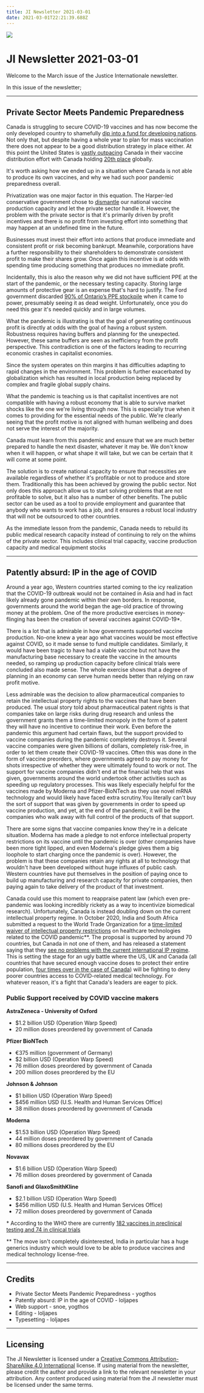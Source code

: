 ```yaml
---
title: JI Newsletter 2021-03-01
date: 2021-03-01T22:21:39.688Z
---
```

![](/images/uploads/ji-logo-small.png)

# JI Newsletter 2021-03-01

Welcome to the March issue of the Justice Internationale newsletter.

In this issue of the newsletter; 

- - -

## Private Sector Meets Pandemic Preparedness

Canada is struggling to secure COVID-19 vaccines and has now become the only developed country to shamefully [dip into a fund for developing nations](https://www.theglobeandmail.com/politics/article-canada-the-only-g7-country-to-take-vaccines-from-fund-for-developing/). Not only that, but despite having a whole year to plan for mass vaccination there does not appear to be a good distribution strategy in place either. At this point the United States is [vastly outpacing](https://www.ctvnews.ca/health/coronavirus/u-s-vaccine-rollout-vastly-outpacing-canada-s-what-can-we-learn-from-american-push-1.5317867) Canada in their vaccine distribution effort with Canada holding [20th place](https://www.cbc.ca/news/politics/canada-20-world-vaccine-doses-administered-1.5891465) globally.

It's worth asking how we ended up in a situation where Canada is not able to produce its own vaccines, and why we had such poor pandemic preparedness overall.

Privatization was one major factor in this equation. The Harper-led conservative government chose to [dismantle](https://www.thespec.com/opinion/contributors/2020/11/29/here-is-why-we-dont-have-vaccine-production-capacity-in-canada.html) our national vaccine production capacity and let the private sector handle it. However, the problem with the private sector is that it's primarily driven by profit incentives and there is no profit from investing effort into something that may happen at an undefined time in the future.

Businesses must invest their effort into actions that produce immediate and consistent profit or risk becoming bankrupt. Meanwhile, corporations have a further responsibility to their shareholders to demonstrate consistent profit to make their shares grow. Once again this incentive is at odds with spending time producing something that produces no immediate profit.

Incidentally, this is also the reason why we did not have sufficient PPE at the start of the pandemic, or the necessary testing capacity. Storing large amounts of protective gear is an expense that's hard to justify. The Ford government discarded [90% of Ontario’s PPE stockpile](https://www.theglobeandmail.com/canada/article-doug-ford-overrode-ontarios-top-doctor-on-covid-19-tests-overwhelming/) when it came to power, presumably seeing it as dead weight. Unfortunately, once you do need this gear it's needed quickly and in large volumes.

What the pandemic is illustrating is that the goal of generating continuous profit is directly at odds with the goal of having a robust system. Robustness requires having buffers and planning for the unexpected. However, these same buffers are seen as inefficiency from the profit perspective. This contradiction is one of the factors leading to recurring economic crashes in capitalist economies.

Since the system operates on thin margins it has difficulties adapting to rapid changes in the environment. This problem is further exacerbated by globalization which has resulted in local production being replaced by complex and fragile global supply chains.

What the pandemic is teaching us is that capitalist incentives are not compatible with having a robust economy that is able to survive market shocks like the one we're living through now. This is especially true when it comes to providing for the essential needs of the public. We're clearly seeing that the profit motive is not aligned with human wellbeing and does not serve the interest of the majority.

Canada must learn from this pandemic and ensure that we are much better prepared to handle the next disaster, whatever it may be. We don't know when it will happen, or what shape it will take, but we can be certain that it will come at some point.

The solution is to create national capacity to ensure that necessities are available regardless of whether it's profitable or not to produce and store them. Traditionally this has been achieved by growing the public sector. Not only does this approach allow us to start solving problems that are not profitable to solve, but it also has a number of other benefits. The public sector can be used as a tool to provide employment and guarantee that anybody who wants to work has a job, and it ensures a robust local industry that will not be outsourced to other countries.

As the immediate lesson from the pandemic, Canada needs to rebuild its public medical research capacity instead of continuing to rely on the whims of the private sector. This includes clinical trial capacity, vaccine production capacity and medical equipment stocks

- - -

## Patently absurd: IP in the age of COVID

Around a year ago, Western countries started coming to the icy realization that the COVID-19 outbreak would not be contained in Asia and had in fact likely already gone pandemic within their own borders. In response, governments around the world began the age-old practice of throwing money at the problem. One of the more productive exercises in money-flinging has been the creation of several vaccines against COVID-19*.

There is a lot that is admirable in how governments supported vaccine production. No-one knew a year ago what vaccines would be most effective against COVID, so it made sense to fund multiple candidates. Similarly, it would have been tragic to have had a viable vaccine but not have the manufacturing base necessary to create the vaccine in the amounts needed, so ramping up production capacity before clinical trials were concluded also made sense. The whole exercise shows that a degree of planning in an economy can serve human needs better than relying on raw profit motive. 

Less admirable was the decision to allow pharmaceutical companies to retain the intellectual property rights to the vaccines that have been produced. The usual story told about pharmaceutical patent rights is that companies take on large risks during drug research and unless the government grants them a time-limited monopoly in the form of a patent they will have no incentive to continue their work. Even before the pandemic this argument had certain flaws, but the support provided to vaccine companies during the pandemic completely destroys it. Several vaccine companies were given billions of dollars, completely risk-free, in order to let them create their COVID-19 vaccines. Often this was done in the form of vaccine preorders, where governments agreed to pay money for shots irrespective of whether they were ultimately found to work or not. The support for vaccine companies didn't end at the financial help that was given, governments around the world undertook other activities such as speeding up regulatory processes. This was likely especially helpful for the vaccines made by Moderna and Pfizer-BioNTech as they use novel mRNA technology and would likely have faced extra scrutiny.You literally can't buy the sort of support that was given by governments in order to speed up vaccine production, and yet, at the end of the pandemic, it will be the companies who walk away with full control of the products of that support.

There are some signs that vaccine companies know they're in a delicate situation. Moderna has made a pledge to not enforce intellectual property restrictions on its vaccine until the pandemic is over (other companies have been more tight lipped, and even Moderna's pledge gives them a big loophole to start charging once the pandemic is over). However, the problem is that these companies retain any rights at all to technology that wouldn't have been developed without huge influxes of public cash. Western countries have put themselves in the position of paying once to build up manufacturing and research capacity for private companies, then paying again to take delivery of the product of that investment. 

Canada could use this moment to reappraise patent law (which even pre-pandemic was looking incredibly rickety as a way to incentivize biomedical research). Unfortunately, Canada is instead doubling down on the current intellectual property regime. In October 2020, India and South Africa submitted a request to the World Trade Organization for a [time-limited waiver of intellectual property restrictions](https://docs.wto.org/dol2fe/Pages/SS/directdoc.aspx?filename=q:/IP/C/W669.pdf&Open=True) on healthcare technologies related to the COVID pandemic\*\*. The proposal is supported by around 70 countries, but Canada in not one of them, and has released a statement saying that they [see no problems with the current international IP regime](https://www.international.gc.ca/world-monde/international_relations-relations_internationales/wto-omc/2020-12-10-TRIPS-ADPIC.aspx?lang=eng). This is setting the stage for an ugly battle where the US, UK and Canada (all countries that have secured enough vaccine doses to protect their entire population, [four times over in the case of Canada](https://nationalpost.com/news/world/canada-the-biggest-hoarder-of-covid-19-vaccine-pre-orders-in-first-world-ngos-say)) will be fighting to deny poorer countries access to COVID-related medical technology. For whatever reason, it's a fight that Canada's leaders are eager to pick. 

### Public Support received by COVID vaccine makers

**AstraZeneca - University of Oxford** 

* $1.2 billion USD (Operation Warp Speed)
* 20 million doses preordered by government of Canada

**Pfizer BioNTech**

* €375 million (government of Germany) 
* $2 billion USD (Operation Warp Speed)
* 76 million doses preordered by government of Canada
* 200 million doses preordered by the EU

**Johnson & Johnson**

* $1 billion USD (Operation Warp Speed) 
* $456 million USD (U.S. Health and Human Services Office) 
* 38 million doses preordered by government of Canada 

**Moderna**

* $1.53 billion USD (Operation Warp Speed) 
* 44 million doses preordered by government of Canada 
* 80 millions doses preordered by the EU

**Novavax**

* $1.6 billion USD (Operation Warp Speed) 
* 76 million doses preordered by government of Canada 

**Sanofi and GlaxoSmithKline** 

* $2.1 billion USD (Operation Warp Speed) 
* $456 million USD (U.S. Health and Human Services Office) 
* 72 million doses preordered by government of Canada 

\* According to the WHO there are currently [182 vaccines in preclinical testing and 74 in clinical trials](https://www.who.int/publications/m/item/draft-landscape-of-covid-19-candidate-vaccines)

\*\* The move isn't completely disinterested, India in particular has a huge generics industry which would love to be able to produce vaccines and medical technology license-free.

- - -

## Credits

* Private Sector Meets Pandemic Preparedness - yogthos
* Patently absurd: IP in the age of COVID - loljapes
* Web support - snoe, yogthos
* Editing - loljapes
* Typesetting - loljapes

- - -

## Licensing

The JI Newsletter is licensed under a [Creative Commons Attribution-ShareAlike 4.0 International](https://creativecommons.org/licenses/by-sa/4.0/legalcode) license. If using material from the newsletter, please credit the author and provide a link to the relevant newsletter in your attribution. Any content produced using material from the JI newsletter must be licensed under the same terms.